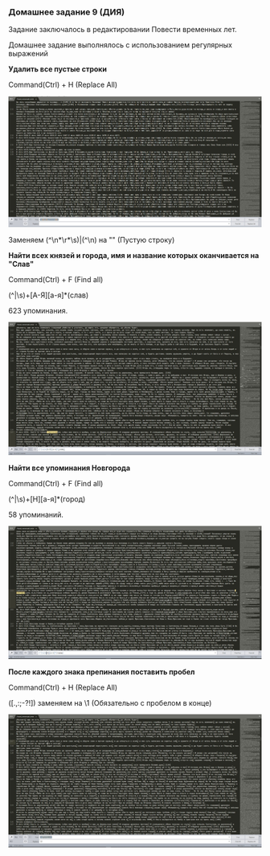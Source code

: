 ### Домашнее задание 9 (ДИЯ)

Задание заключалось в редактировании Повести временных лет.

Домашнее задание выполнялось с использованием регулярных выражений

**Удалить все пустые строки**

Command(Ctrl) + H (Replace All)

![](https://github.com/Pogorelovaviktoriya/HW9/blob/master/screen1.jpg)


Заменяем (^\n*\r*\s)|(^\n) на "" (Пустую строку) 

**Найти всех князей и города, имя и название которых оканчивается на "Слав"**

Command(Ctrl) + F (Find all)

(^|\s)+[А-Я][а-я]*(слав)

623 упоминания.

![](https://github.com/Pogorelovaviktoriya/HW9/blob/master/screen2.jpg)

**Найти все упоминания Новгорода**

Command(Ctrl) + F (Find all)

(^|\s)+[Н][а-я]*(город)

58 упоминаний.

![](https://github.com/Pogorelovaviktoriya/HW9/blob/master/screen3.jpg)

**После каждого знака препинания поставить пробел**

Command(Ctrl) + H (Replace All)

([.,:;-?!]) заменяем на \1 (Обязательно с пробелом в конце)

![](https://github.com/Pogorelovaviktoriya/HW9/blob/master/screen4.jpg)
